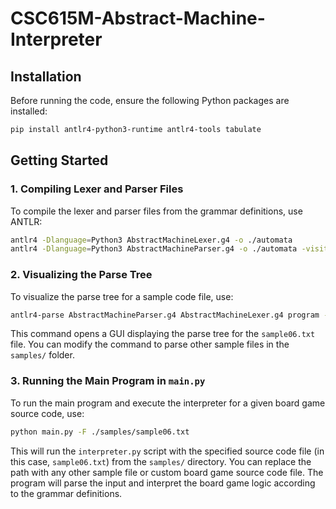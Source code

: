 # CSC615M-Abstract-Machine-Interpreter
 
## Installation

Before running the code, ensure the following Python packages are installed:

```bash
pip install antlr4-python3-runtime antlr4-tools tabulate
```

## Getting Started

### 1. Compiling Lexer and Parser Files

To compile the lexer and parser files from the grammar definitions, use ANTLR:

```bash
antlr4 -Dlanguage=Python3 AbstractMachineLexer.g4 -o ./automata
antlr4 -Dlanguage=Python3 AbstractMachineParser.g4 -o ./automata -visitor
```

### 2. Visualizing the Parse Tree

To visualize the parse tree for a sample code file, use:

```bash
antlr4-parse AbstractMachineParser.g4 AbstractMachineLexer.g4 program -gui ./samples/sample06.txt
```

This command opens a GUI displaying the parse tree for the `sample06.txt` file. You can modify the command to parse other sample files in the `samples/` folder.

### 3. Running the Main Program in `main.py`

To run the main program and execute the interpreter for a given board game source code, use:

```bash
python main.py -F ./samples/sample06.txt
```

This will run the `interpreter.py` script with the specified source code file (in this case, `sample06.txt`) from the `samples/` directory. You can replace the path with any other sample file or custom board game source code file. The program will parse the input and interpret the board game logic according to the grammar definitions.
